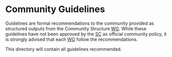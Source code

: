 # Community Guidelines

Guidelines are formal recommendations to the community provided as structured outputs from the Community Structure [WG]. While these guidelines have not been approved by the [SC] as official community policy, it is strongly advised that each [WG] follow the recommendations.

This directory will contain all guidelines recommended.

[SC]: ../governance/community-structure.md#steering-committee
[WG]: ../governance/community-structure.md#working-groups
